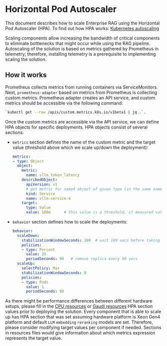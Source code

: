 # Horizontal Pod Autoscaler

This document describes how to scale Enterprise RAG using the Horizontal Pod Autoscaler (HPA). To find out how HPA works: [Kubernetes autoscaling](https://kubernetes.io/docs/tasks/run-application/horizontal-pod-autoscale/)

Scaling components allow increasing the bandwidth of critical components to eliminate bottlenecks that might occur while using the RAG pipeline. Autoscaling of the solution is based on metrics gathered by Prometheus in telemetry; therefore, installing telemetry is a prerequisite to implementing scaling the solution.

## How it works

Prometheus collects metrics from running containers via ServiceMonitors. Next, `prometheus-adapter` based on metrics from Prometheus is collecting custom metrics. Prometheus adapter creates an API service, and custom metrics should be accessible via the following command: 
```bash
`kubectl get --raw /apis/custom.metrics.k8s.io/v1beta1 | jq .`.
```
Once the custom metrics are accessible via the API service, we can define HPA objects for specific deployments. HPA objects consist of several sections:

- `metrics` section defines the name of the custom metric and the target value (threshold above which we scale up/down the deployment):

  ```yaml
  metrics:
  - type: Object
    object:
      metric:
        name: vllm_token_latency
      describedObject:
        apiVersion: v1
        # get metric for named object of given type (in the same namespace)
        kind: Service
        name: vllm-service-m
      target:
        type: Value
        value: 100m      # this value is a threshold, if measured value is above the target and scale policies are meet scaling replicas will proceed.
  ```
- `behavior` section defines how to scale the deployments:
 
  ```yaml
  behavior:
    scaleDown:
      stabilizationWindowSeconds: 180  # wait 180 secs before taking any action
      policies:
      - type: Percent
        value: 25
        periodSeconds: 90   # remove replica every 90 secs
    scaleUp:
      selectPolicy: Max
      stabilizationWindowSeconds: 0 
      policies:
      - type: Pods
        value: 1
        periodSeconds: 90
  ```

As there might be performance differences between different hardware setups, please fill in the [CPU resources](../components/gmc/microservices-connector/helm/resources-cpu.yaml) or [Gaudi resources](../components/gmc/microservices-connector/helm/resources-gaudi.yaml) HPA section values prior to deploying the solution.
Every component that is able to scale up has HPA section that was set assuming hardware platform is Xeon Gen4 platform and default `LLM` `embedding` `reranking` models are set. Therefore, please consider modifying target values per component if needed. Sections in resources files would give information about which metrics expression represents the target value.
